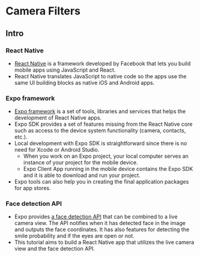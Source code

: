 # Camera Filters

## Intro

### React Native

* [React Native](https://facebook.github.io/react-native/) is a framework developed by Facebook that lets you build mobile apps using JavaScript and React.
* React Native translates JavaScript to native code so the apps use the same UI building blocks as native iOS and Android apps.

### Expo framework

* [Expo framework](https://docs.expo.io/versions/latest/) is a set of tools, libraries and services that helps the development of React Native apps.
* Expo SDK provides a set of features missing from the React Native core such as access to the device system functionality (camera, contacts, etc.).
* Local development with Expo SDK is straightforward since there is no need for Xcode or Android Studio.
  * When you work on an Expo project, your local computer serves an instance of your project for the mobile device.
  * Expo Client App running in the mobile device contains the Expo SDK and it is able to download and run your project.
* Expo tools can also help you in creating the final application packages for app stores.

### Face detection API

* Expo provides [a face detection API](https://docs.expo.io/versions/latest/sdk/facedetector) that can be combined to a live camera view. The API notifies when it has detected face in the image and outputs the face coordinates. It has also features for detecting the smile probability and if the eyes are open or not.
* This tutorial aims to build a React Native app that utilizes the live camera view and the face detection API.

